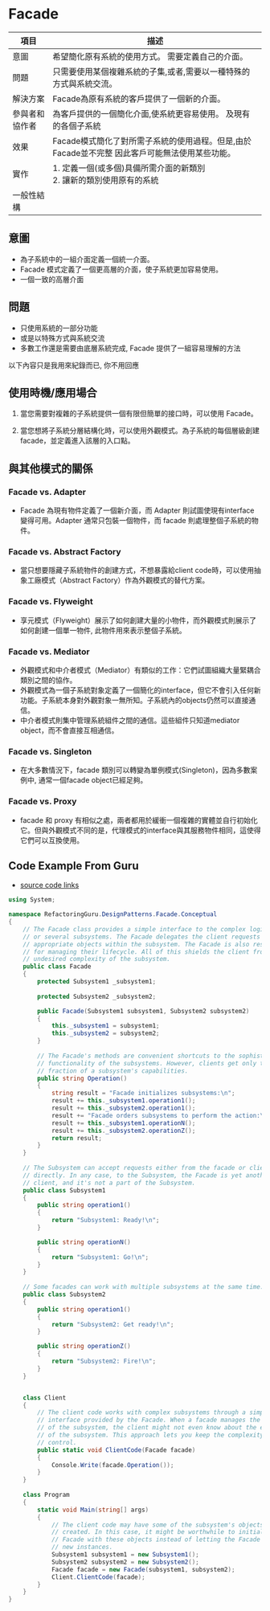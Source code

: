 # Facade

| 項目      | 描述 |
| -------- | ------- |
| 意圖 | 希望簡化原有系統的使用方式。 需要定義自己的介面。|
| 問題        | 只需要使用某個複雜系統的子集,或者,需要以一種特殊的方式與系統交流。 |
| 解決方案      | Facade為原有系統的客戶提供了一個新的介面。 | 
| 參與者和協作者 | 為客戶提供的一個簡化介面,使系統更容易使用。 及現有的各個子系統 |  
| 效果         | Facade模式簡化了對所需子系統的使用過程。但是,由於Facade並不完整 因此客戶可能無法使用某些功能。 | 
| 實作         | 1. 定義一個(或多個)具備所需介面的新類別 <br/> 2. 讓新的類別使用原有的系統 | 
| 一般性結構    |  |


## 意圖

- 為子系統中的一組介面定義一個統一介面。
- Facade 模式定義了一個更高層的介面，使子系統更加容易使用。
- 一個一致的高層介面

## 問題

- 只使用系統的一部分功能
- 或是以特殊方式與系統交流
- 多數工作還是需要由底層系統完成, Facade 提供了一組容易理解的方法

以下內容只是我用來紀錄而已, 你不用回應

## 使用時機/應用場合

  1. 當您需要對複雜的子系統提供一個有限但簡單的接口時，可以使用 Facade。

  2. 當您想將子系統分層結構化時，可以使用外觀模式。為子系統的每個層級創建 facade，並定義進入該層的入口點。

## 與其他模式的關係

### Facade vs. Adapter

- Facade 為現有物件定義了一個新介面，而 Adapter 則試圖使現有interface 變得可用。Adapter 通常只包裝一個物件，而 facade 則處理整個子系統的物件。

### Facade vs. Abstract Factory

- 當只想要隱藏子系統物件的創建方式，不想暴露給client code時，可以使用抽象工廠模式（Abstract Factory）作為外觀模式的替代方案。

### Facade vs. Flyweight

- 享元模式（Flyweight）展示了如何創建大量的小物件，而外觀模式則展示了如何創建一個單一物件, 此物件用來表示整個子系統。

### Facade vs. Mediator

- 外觀模式和中介者模式（Mediator）有類似的工作：它們試圖組織大量緊耦合類別之間的協作。
- 外觀模式為一個子系統對象定義了一個簡化的interface，但它不會引入任何新功能。子系統本身對外觀對象一無所知。子系統內的objects仍然可以直接通信。
- 中介者模式則集中管理系統組件之間的通信。這些組件只知道mediator object，而不會直接互相通信。

### Facade vs. Singleton

- 在大多數情況下，facade 類別可以轉變為單例模式(Singleton)，因為多數案例中, 通常一個facade object已經足夠。


### Facade vs. Proxy

- facade 和 proxy 有相似之處，兩者都用於緩衝一個複雜的實體並自行初始化它。但與外觀模式不同的是，代理模式的interface與其服務物件相同，這使得它們可以互換使用。



## Code Example From Guru

- [source code links](https://refactoring.guru/design-patterns/facade/csharp/example)

```csharp
using System;

namespace RefactoringGuru.DesignPatterns.Facade.Conceptual
{
    // The Facade class provides a simple interface to the complex logic of one
    // or several subsystems. The Facade delegates the client requests to the
    // appropriate objects within the subsystem. The Facade is also responsible
    // for managing their lifecycle. All of this shields the client from the
    // undesired complexity of the subsystem.
    public class Facade
    {
        protected Subsystem1 _subsystem1;
        
        protected Subsystem2 _subsystem2;

        public Facade(Subsystem1 subsystem1, Subsystem2 subsystem2)
        {
            this._subsystem1 = subsystem1;
            this._subsystem2 = subsystem2;
        }
        
        // The Facade's methods are convenient shortcuts to the sophisticated
        // functionality of the subsystems. However, clients get only to a
        // fraction of a subsystem's capabilities.
        public string Operation()
        {
            string result = "Facade initializes subsystems:\n";
            result += this._subsystem1.operation1();
            result += this._subsystem2.operation1();
            result += "Facade orders subsystems to perform the action:\n";
            result += this._subsystem1.operationN();
            result += this._subsystem2.operationZ();
            return result;
        }
    }
    
    // The Subsystem can accept requests either from the facade or client
    // directly. In any case, to the Subsystem, the Facade is yet another
    // client, and it's not a part of the Subsystem.
    public class Subsystem1
    {
        public string operation1()
        {
            return "Subsystem1: Ready!\n";
        }

        public string operationN()
        {
            return "Subsystem1: Go!\n";
        }
    }
    
    // Some facades can work with multiple subsystems at the same time.
    public class Subsystem2
    {
        public string operation1()
        {
            return "Subsystem2: Get ready!\n";
        }

        public string operationZ()
        {
            return "Subsystem2: Fire!\n";
        }
    }


    class Client
    {
        // The client code works with complex subsystems through a simple
        // interface provided by the Facade. When a facade manages the lifecycle
        // of the subsystem, the client might not even know about the existence
        // of the subsystem. This approach lets you keep the complexity under
        // control.
        public static void ClientCode(Facade facade)
        {
            Console.Write(facade.Operation());
        }
    }
    
    class Program
    {
        static void Main(string[] args)
        {
            // The client code may have some of the subsystem's objects already
            // created. In this case, it might be worthwhile to initialize the
            // Facade with these objects instead of letting the Facade create
            // new instances.
            Subsystem1 subsystem1 = new Subsystem1();
            Subsystem2 subsystem2 = new Subsystem2();
            Facade facade = new Facade(subsystem1, subsystem2);
            Client.ClientCode(facade);
        }
    }
}
```